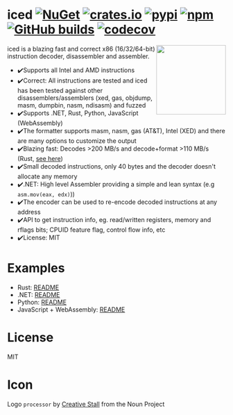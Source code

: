 # iced [![NuGet](https://img.shields.io/nuget/v/iced.svg)](https://www.nuget.org/packages/iced/) [![crates.io](https://img.shields.io/crates/v/iced-x86.svg)](https://crates.io/crates/iced-x86) [![pypi](https://img.shields.io/pypi/v/iced-x86.svg)](https://pypi.org/project/iced-x86/) [![npm](https://img.shields.io/npm/v/iced-x86.svg)](https://www.npmjs.com/package/iced-x86) [![GitHub builds](https://github.com/icedland/iced/workflows/GitHub%20CI/badge.svg)](https://github.com/icedland/iced/actions) [![codecov](https://codecov.io/gh/icedland/iced/branch/master/graph/badge.svg)](https://codecov.io/gh/icedland/iced)

<img align="right" width="160px" height="160px" src="logo.png">

iced is a blazing fast and correct x86 (16/32/64-bit) instruction decoder, disassembler and assembler.

- ✔️Supports all Intel and AMD instructions
- ✔️Correct: All instructions are tested and iced has been tested against other disassemblers/assemblers (xed, gas, objdump, masm, dumpbin, nasm, ndisasm) and fuzzed
- ✔️Supports .NET, Rust, Python, JavaScript (WebAssembly)
- ✔️The formatter supports masm, nasm, gas (AT&T), Intel (XED) and there are many options to customize the output
- ✔️Blazing fast: Decodes >200 MB/s and decode+format >110 MB/s (Rust, [see here](https://github.com/icedland/disas-bench/tree/7ccde32e77c802b22cbeabe2ddcf769130e658fb#results))
- ✔️Small decoded instructions, only 40 bytes and the decoder doesn't allocate any memory
- ✔️.NET: High level Assembler providing a simple and lean syntax (e.g `asm.mov(eax, edx)`))
- ✔️The encoder can be used to re-encode decoded instructions at any address
- ✔️API to get instruction info, eg. read/written registers, memory and rflags bits; CPUID feature flag, control flow info, etc
- ✔️License: MIT

# Examples

- Rust: [README](https://github.com/icedland/iced/blob/master/src/rust/iced-x86/README.md)
- .NET: [README](https://github.com/icedland/iced/blob/master/src/csharp/Intel/README.md)
- Python: [README](https://github.com/icedland/iced/blob/master/src/rust/iced-x86-py/README.md)
- JavaScript + WebAssembly: [README](https://github.com/icedland/iced/blob/master/src/rust/iced-x86-js/README.md)

# License

MIT

# Icon

Logo `processor` by [Creative Stall](https://thenounproject.com/creativestall/) from the Noun Project
